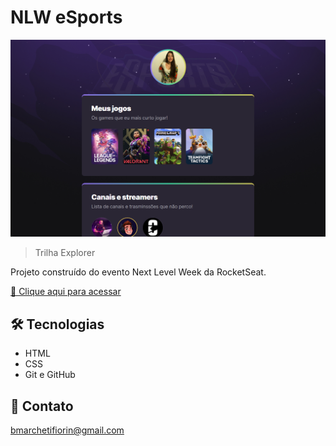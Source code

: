 # NLW eSports

![preview](./.github/preview.png)

> Trilha Explorer

Projeto construído do evento Next Level Week da RocketSeat.

[🔗 Clique aqui para acessar](https://bamarcheti.github.io/nlw-esports-explorer/)

## 🛠 Tecnologias
- HTML
- CSS
- Git e GitHub

## 💛 Contato

bmarchetifiorin@gmail.com
